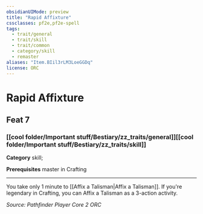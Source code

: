 ```yaml
---
obsidianUIMode: preview
title: "Rapid Affixture"
cssclasses: pf2e,pf2e-spell
tags:
  - trait/general
  - trait/skill
  - trait/common
  - category/skill
  - remaster
aliases: "Item.BIil3rLM3LoeGGDq"
license: ORC
---
```

# Rapid Affixture
## Feat 7
### [[cool folder/Important stuff/Bestiary/zz_traits/general]][[cool folder/Important stuff/Bestiary/zz_traits/skill]]

**Category** skill; 



**Prerequisites** master in Crafting
* * *
You take only 1 minute to [[Affix a Talisman|Affix a Talisman]]. If you're legendary in Crafting, you can Affix a Talisman as a 3-action activity.

*Source: Pathfinder Player Core 2*
*ORC*